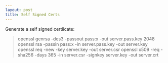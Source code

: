 ```yaml
---
layout: post
title: Self Signed Certs
---
```


Generate a self signed certiicate:

> openssl genrsa -des3 -passout pass:x -out server.pass.key 2048
> openssl rsa -passin pass:x -in server.pass.key -out server.key
> openssl req -new -key server.key -out server.csr
> openssl x509 -req -sha256 -days 365 -in server.csr -signkey server.key -out server.crt
